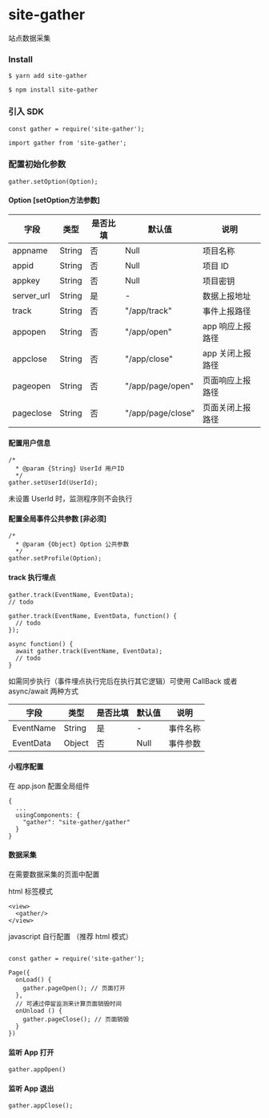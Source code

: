 # site-gather

站点数据采集

### Install

```
$ yarn add site-gather

$ npm install site-gather
```


### 引入 SDK

```
const gather = require('site-gather');
```
```
import gather from 'site-gather';
```

### 配置初始化参数

```
gather.setOption(Option);
```

#### Option [setOption方法参数]

| 字段 | 类型 | 是否比填 | 默认值 | 说明 |
| --   | --  |--       | --   | -- |
| appname | String | 否 | Null | 项目名称 |
| appid | String | 否 | Null | 项目 ID |
| appkey | String | 否 | Null | 项目密钥 |
| server_url | String | 是 | - | 数据上报地址 |
| track | String | 否 | "/app/track" | 事件上报路径 |
| appopen | String | 否 | "/app/open" | app 响应上报路径 |
| appclose | String | 否 | "/app/close" | app 关闭上报路径 |
| pageopen | String | 否 | "/app/page/open" | 页面响应上报路径 |
| pageclose | String | 否 | "/app/page/close" | 页面关闭上报路径 |


#### 配置用户信息

```
/*
  * @param {String} UserId 用户ID
  */
gather.setUserId(UserId);
```

未设置 UserId 时，监测程序则不会执行

#### 配置全局事件公共参数 [非必须]

```
/*
  * @param {Object} Option 公共参数
  */
gather.setProfile(Option);
```

#### track 执行埋点

```
gather.track(EventName, EventData);
// todo
```

```
gather.track(EventName, EventData, function() {
  // todo
});
```

```
async function() {
  await gather.track(EventName, EventData);
  // todo
}
```

如需同步执行（事件埋点执行完后在执行其它逻辑）可使用 CallBack 或者 async/await 两种方式

| 字段 | 类型 | 是否比填 | 默认值 | 说明 |
| --   | --  |--       | --   | -- |
| EventName | String | 是 | - | 事件名称 |
| EventData | Object | 否 | Null | 事件参数 |

#### 小程序配置

在 app.json 配置全局组件

```
{
  ...
  usingComponents: {
    "gather": "site-gather/gather"
  }
}
```

#### 数据采集
在需要数据采集的页面中配置

html 标签模式
```
<view>
  <gather/>
</view>
```

javascript 自行配置 （推荐 html 模式）
```

const gather = require('site-gather');

Page({
  onLoad() {
    gather.pageOpen(); // 页面打开
  },
  // 可通过停留监测来计算页面销毁时间
  onUnload () {
    gather.pageClose(); // 页面销毁
  }
})
```

#### 监听 App 打开

```
gather.appOpen()
```
#### 监听 App 退出

```
gather.appClose();
```